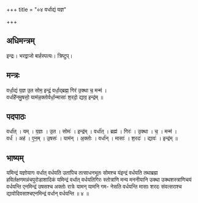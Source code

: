 +++
title = "०४ वर्धाद्यं यज्ञ"

+++
## अधिमन्त्रम्
इन्द्रः। भरद्वाजो बार्हस्पत्यः। त्रिष्टुप्।

## मन्त्रः
वर्धा॒द्यं य॒ज्ञ उ॒त सोम॒ इन्द्रं॒ वर्धा॒द्ब्रह्म॒ गिर॑ उ॒क्था च॒ मन्म॑ ।  
वर्धाहै॑नमु॒षसो॒ याम॑न्न॒क्तोर्वर्धा॒न्मासाः॑ श॒रदो॒ द्याव॒ इन्द्र॑म् ॥

## पदपाठः
वर्धा॑त् । यम् । य॒ज्ञः । उ॒त । सोमः॑ । इन्द्र॑म् । वर्धा॑त् । ब्रह्म॑ । गिरः॑ । उ॒क्था । च॒ । मन्म॑ ।  
वर्ध॑ । अह॑ । ए॒न॒म् । उ॒षसः॑ । याम॑न् । अ॒क्तोः । वर्धा॑न् । मासाः॑ । श॒रदः॑ । द्यावः॑ । इन्द्र॑म् ॥

## भाष्यम्
यमिन्द्रं यज्ञोयागः वर्धात् वर्धयति उतापिच तत्साधनभूतः सोमश्च यंइन्द्रं वर्धयति तथाब्रह्म हविर्लक्षणमन्नंचपुरोडाशादिकं यमिन्द्रं वर्धात् वर्धयतिगिरः स्तोत्राणि मन्य मननीयानि उक्था उक्थशस्त्राणिचयं वर्धयन्ति एनमिन्द्रं उषसश्च अक्तोः रात्रेः यामन् यामनि गम- नेसति वर्धयन्ति मासाः शरदः संवत्सराश्च द्यावोदिवसाश्चएनमिन्द्रं वर्धान् वर्धयन्ति ॥ ४ ॥